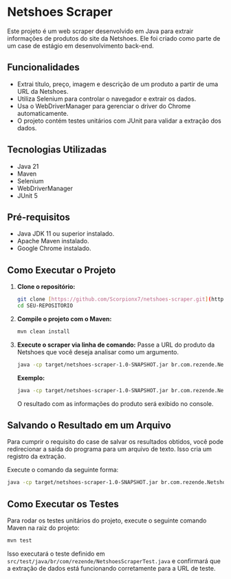 # Netshoes Scraper

Este projeto é um web scraper desenvolvido em Java para extrair informações de produtos do site da Netshoes.
Ele foi criado como parte de um case de estágio em desenvolvimento back-end.

## Funcionalidades

* Extrai título, preço, imagem e descrição de um produto a partir de uma URL da Netshoes.
* Utiliza Selenium para controlar o navegador e extrair os dados.
* Usa o WebDriverManager para gerenciar o driver do Chrome automaticamente.
* O projeto contém testes unitários com JUnit para validar a extração dos dados.

## Tecnologias Utilizadas

* Java 21
* Maven
* Selenium
* WebDriverManager
* JUnit 5

## Pré-requisitos

* Java JDK 11 ou superior instalado.
* Apache Maven instalado.
* Google Chrome instalado.

## Como Executar o Projeto

1.  **Clone o repositório:**
    ```bash
    git clone [https://github.com/Scorpionx7/netshoes-scraper.git](https://github.com/Scorpionx7/netshoes-scraper.git)
    cd SEU-REPOSITORIO
    ```

2.  **Compile o projeto com o Maven:**
    ```bash
    mvn clean install
    ```

3.  **Execute o scraper via linha de comando:**
    Passe a URL do produto da Netshoes que você deseja analisar como um argumento.

    ```bash
    java -cp target/netshoes-scraper-1.0-SNAPSHOT.jar br.com.rezende.NetshoesScraper "URL_DO_PRODUTO_AQUI"
    ```
    **Exemplo:**
    ```bash
    java -cp target/netshoes-scraper-1.0-SNAPSHOT.jar br.com.rezende.NetshoesScraper "[https://www.netshoes.com.br/p/tenis-nike-revolution-7-masculino-JD8-6364-014](https://www.netshoes.com.br/p/tenis-nike-revolution-7-masculino-JD8-6364-014)"
    ```
    O resultado com as informações do produto será exibido no console.


## Salvando o Resultado em um Arquivo

Para cumprir o requisito do case de salvar os resultados obtidos, você pode redirecionar a saída do programa para um arquivo de texto. Isso cria um registro da extração.

Execute o comando da seguinte forma:

```bash
java -cp target/netshoes-scraper-1.0-SNAPSHOT.jar br.com.rezende.NetshoesScraper "URL_DO_PRODUTO_AQUI" > resultado_produto.txt
```


## Como Executar os Testes

Para rodar os testes unitários do projeto, execute o seguinte comando Maven na raiz do projeto:

```bash
mvn test
```
Isso executará o teste definido em `src/test/java/br/com/rezende/NetshoesScraperTest.java` e confirmará que a extração de dados está funcionando corretamente para a URL de teste.
